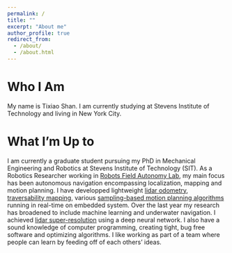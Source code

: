 ```yaml
---
permalink: /
title: ""
excerpt: "About me"
author_profile: true
redirect_from: 
  - /about/
  - /about.html
---
```


Who I Am
======
My name is Tixiao Shan. I am currently studying at Stevens Institute of Technology and living in New York City.

What I’m Up to
======
I am currently a graduate student pursuing my PhD in Mechanical Engineering and Robotics at Stevens Institute of Technology (SIT). As a Robotics Researcher working in [Robots Field Autonomy Lab](http://personal.stevens.edu/~benglot/), my main focus has been autonomous navigation encompassing localization, mapping and motion planning. I have developped lightweight [lidar odometry](https://github.com/RobustFieldAutonomyLab/LeGO-LOAM), [traversability mapping](https://www.youtube.com/watch?v=4pdBpeRGXmw&t=4s), various [sampling-based motion planning algorithms](https://www.youtube.com/watch?v=B6lrbAEhEnE) running in real-time on embedded system. Over the last year my research has broadened to include machine learning and underwater navigation. I achieved [lidar super-resolution](https://youtu.be/rNVTpkz2ggY) using a deep neural network. I also have a sound knowledge of computer programming, creating tight, bug free software and optimizing algorithms. I like working as part of a team where people can learn by feeding off of each others’ ideas.